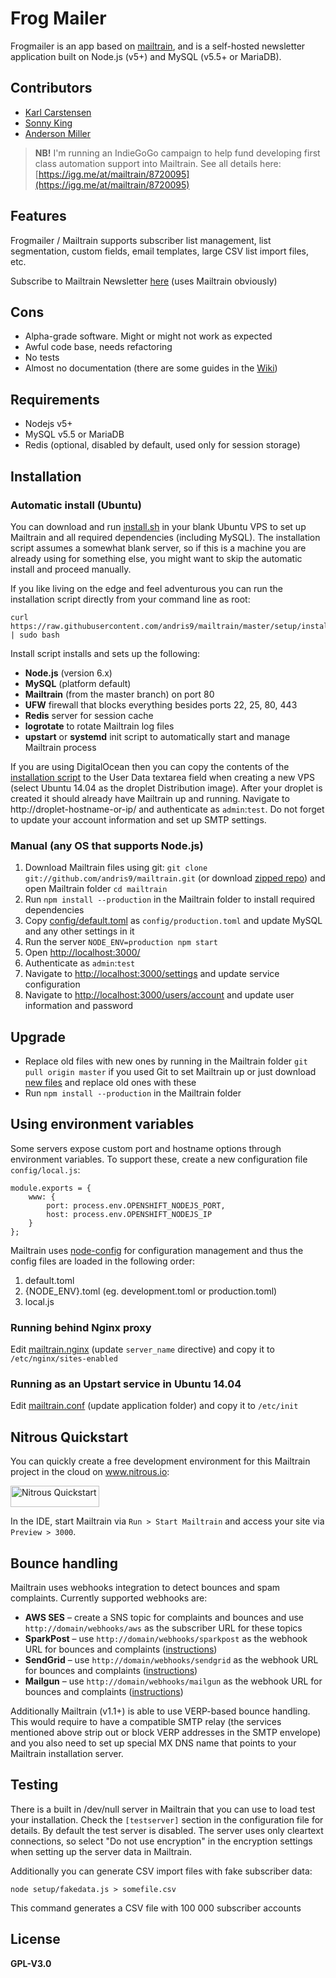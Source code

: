 # Frog Mailer

Frogmailer is an app based on [mailtrain](http://mailtrain.org), and is a self-hosted newsletter application built on Node.js (v5+) and MySQL (v5.5+ or MariaDB).

## Contributors
- [Karl Carstensen](mailto:karl.carstensen@frogdesign.com)
- [Sonny King](mailto:sonny.king@frogdesign.com)
- [Anderson Miller](mailto:anderson.miller@frogdesign.com)

> **NB!** I'm running an IndieGoGo campaign to help fund developing first class automation support into Mailtrain. See all details here: [https://igg.me/at/mailtrain/8720095](https://igg.me/at/mailtrain/8720095)

## Features

Frogmailer / Mailtrain supports subscriber list management, list segmentation, custom fields, email templates, large CSV list import files, etc.

Subscribe to Mailtrain Newsletter [here](http://mailtrain.org/subscription/EysIv8sAx) (uses Mailtrain obviously)

## Cons

  * Alpha-grade software. Might or might not work as expected
  * Awful code base, needs refactoring
  * No tests
  * Almost no documentation (there are some guides in the [Wiki](https://github.com/andris9/mailtrain/wiki))

## Requirements

  * Nodejs v5+
  * MySQL v5.5 or MariaDB
  * Redis (optional, disabled by default, used only for session storage)

## Installation

### Automatic install (Ubuntu)

You can download and run [install.sh](setup/install.sh) in your blank Ubuntu VPS to set up
Mailtrain and all required dependencies (including MySQL). The installation script assumes a somewhat blank server, so if this is a machine you are already using for something else, you might want to skip the automatic install and proceed manually.

If you like living on the edge and feel adventurous you can run the installation script directly from your command line as root:

```
curl https://raw.githubusercontent.com/andris9/mailtrain/master/setup/install.sh | sudo bash
```

Install script installs and sets up the following:

  * **Node.js** (version 6.x)
  * **MySQL** (platform default)
  * **Mailtrain** (from the master branch) on port 80
  * **UFW** firewall that blocks everything besides ports 22, 25, 80, 443
  * **Redis** server for session cache
  * **logrotate** to rotate Mailtrain log files
  * **upstart** or **systemd** init script to automatically start and manage Mailtrain process

If you are using DigitalOcean then you can copy the contents of the [installation script](setup/install.sh) to the User Data textarea field when creating a new VPS (select Ubuntu 14.04 as the droplet Distribution image). After your droplet is created it should already have Mailtrain up and running. Navigate to http://droplet-hostname-or-ip/ and authenticate as `admin`:`test`. Do not forget to update your account information and set up SMTP settings.

### Manual (any OS that supports Node.js)

  1. Download Mailtrain files using git: `git clone git://github.com/andris9/mailtrain.git` (or download [zipped repo](https://github.com/andris9/mailtrain/archive/master.zip)) and open Mailtrain folder `cd mailtrain`
  2. Run `npm install --production` in the Mailtrain folder to install required dependencies
  3. Copy [config/default.toml](config/default.toml) as `config/production.toml` and update MySQL and any other settings in it
  4. Run the server `NODE_ENV=production npm start`
  5. Open [http://localhost:3000/](http://localhost:3000/)
  6. Authenticate as `admin`:`test`
  7. Navigate to [http://localhost:3000/settings](http://localhost:3000/settings) and update service configuration
  8. Navigate to [http://localhost:3000/users/account](http://localhost:3000/users/account) and update user information and password

## Upgrade

  * Replace old files with new ones by running in the Mailtrain folder `git pull origin master` if you used Git to set Mailtrain up or just download [new files](https://github.com/andris9/mailtrain/archive/master.zip) and replace old ones with these
  * Run `npm install --production` in the Mailtrain folder

## Using environment variables

Some servers expose custom port and hostname options through environment variables. To support these, create a new configuration file `config/local.js`:

```
module.exports = {
    www: {
        port: process.env.OPENSHIFT_NODEJS_PORT,
        host: process.env.OPENSHIFT_NODEJS_IP
    }
};
```

Mailtrain uses [node-config](https://github.com/lorenwest/node-config) for configuration management and thus the config files are loaded in the following order:

  1. default.toml
  2. {NODE_ENV}.toml (eg. development.toml or production.toml)
  3. local.js

### Running behind Nginx proxy

Edit [mailtrain.nginx](setup/mailtrain.nginx) (update `server_name` directive) and copy it to `/etc/nginx/sites-enabled`

### Running as an Upstart service in Ubuntu 14.04

Edit [mailtrain.conf](setup/mailtrain.conf) (update application folder) and copy it to `/etc/init`

## Nitrous Quickstart

You can quickly create a free development environment for this Mailtrain project in the cloud on www.nitrous.io:

<a href="https://www.nitrous.io/quickstart">
  <img src="https://nitrous-image-icons.s3.amazonaws.com/quickstart.png" alt="Nitrous Quickstart" width=142 height=34>
</a>

In the IDE, start Mailtrain via `Run > Start Mailtrain` and access your site via `Preview > 3000`.

## Bounce handling

Mailtrain uses webhooks integration to detect bounces and spam complaints. Currently supported webhooks are:

  * **AWS SES** – create a SNS topic for complaints and bounces and use `http://domain/webhooks/aws` as the subscriber URL for these topics
  * **SparkPost** – use `http://domain/webhooks/sparkpost` as the webhook URL for bounces and complaints ([instructions](https://github.com/andris9/mailtrain/wiki/Setting-up-Webhooks-for-SparkPost))
  * **SendGrid** – use `http://domain/webhooks/sendgrid` as the webhook URL for bounces and complaints ([instructions](https://github.com/andris9/mailtrain/wiki/Setting-up-Webhooks-for-SendGrid))
  * **Mailgun** – use `http://domain/webhooks/mailgun` as the webhook URL for bounces and complaints ([instructions](https://github.com/andris9/mailtrain/wiki/Setting-up-Webhooks-for-Mailgun))

Additionally Mailtrain (v1.1+) is able to use VERP-based bounce handling. This would require to have a compatible SMTP relay (the services mentioned above strip out or block VERP addresses in the SMTP envelope) and you also need to set up special MX DNS name that points to your Mailtrain installation server.

## Testing

There is a built in /dev/null server in Mailtrain that you can use to load test your installation. Check the `[testserver]` section in the configuration file for details. By default the test server is disabled. The server uses only cleartext connections, so select "Do not use encryption" in the encryption settings when setting up the server data in Mailtrain.

Additionally you can generate CSV import files with fake subscriber data:

```
node setup/fakedata.js > somefile.csv
```

This command generates a CSV file with 100 000 subscriber accounts

## License

**GPL-V3.0**

